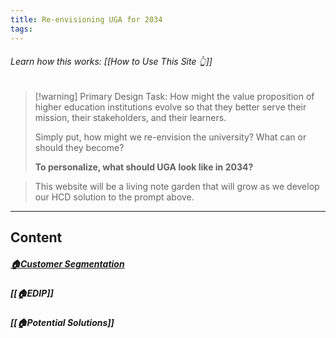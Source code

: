 ```yaml
---
title: Re-envisioning UGA for 2034
tags:
---
```

###### Learn how this works: [[How to Use This Site 👆]]

>[!warning] Primary Design Task: 
>How might the value proposition of higher education institutions evolve so that they better serve their mission, their stakeholders, and their learners. 
>
>Simply put, how might we re-envision the university? What can or should they become? 
>
>**To personalize, what should UGA look like in 2034?**

> This website will be a living note garden that will grow as we develop our HCD solution to the prompt above.

---
## Content
##### [🏠Customer Segmentation](🏠Customer%20Segments.md)
##### [[🏠EDIP]]
##### [[🏠Potential Solutions]]
